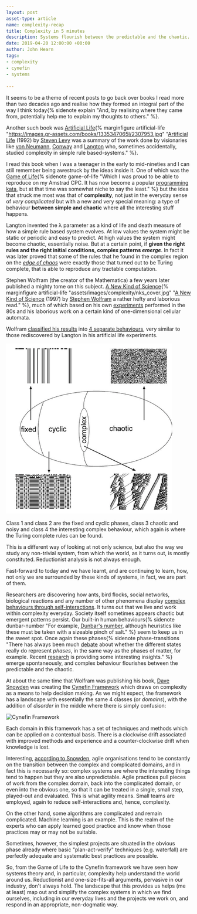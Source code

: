 ```yaml
---
layout: post
asset-type: article
name: complexity-recap
title: Complexity in 5 minutes
description: Systems flourish between the predictable and the chaotic.
date: 2019-04-20 12:00:00 +00:00
author: John Hearn
tags:
- complexity
- cynefin
- systems

---
```


It seems to be a theme of recent posts to go back over books I read more than two decades ago and realise how they formed an integral part of the way I think today{% sidenote explain "And, by realising where they came from, potentially help me to explain my thoughts to others." %}. 

Another such book was [Artificial Life](https://www.goodreads.com/book/show/2307953.Artificial_Life){% marginfigure artificial-life "https://images.gr-assets.com/books/1335347065l/2307953.jpg" "[Artificial Life](https://www.goodreads.com/book/show/2307953.Artificial_Life) (1992) by [Steven Levy](https://www.goodreads.com/author/show/32131.Steven_Levy) was a summary of the work done by visionaries like [von Neumann](https://en.wikipedia.org/wiki/John_von_Neumann), [Conway](https://en.wikipedia.org/wiki/John_Horton_Conway) and [Langton](https://en.wikipedia.org/wiki/Christopher_Langton) who, sometimes accidentally, studied complexity in simple rule based-systems." %}. 

I read this book when I was a teenager in the early to mid-nineties and I can still remember being awestruck by the ideas inside it. One of which was the [Game of Life](https://en.wikipedia.org/wiki/Conway%27s_Game_of_Life){% sidenote game-of-life "Which I was proud to be able to reproduce on my Amstrad CPC. It has now become a popular [programming kata](http://codingdojo.org/kata/GameOfLife/), but at that time was somewhat niche to say the least." %} but the idea that struck me most was that of **complexity**, not just in the everyday sense of *very complicated* but with a new and very special meaning: a type of behaviour **between simple and chaotic** where all the interesting stuff happens. 

Langton invented the λ parameter as a kind of life and death measure of how a simple rule based system evolves. At low values the system might be static or periodic and easy to predict. At high values the system might become chaotic, essentially noise. But at a certain point, if **given the right rules and the right initial conditions, complex patterns *emerge***. In fact it was later proved that some of the rules that he found in the complex region on the [*edge of chaos*](https://en.wikipedia.org/wiki/Edge_of_chaos) were exactly those that turned out to be Turing complete, that is able to reproduce any tractable computation.

Stephen Wolfram (the creator of the Mathematica) a few years later published a mighty tome on this subject. [A New Kind of Science](https://en.wikipedia.org/wiki/A_New_Kind_of_Science){% marginfigure artificial-life "assets/images/complexity/nks_cover.jpg" "[A New Kind of Science](https://www.goodreads.com/book/show/238558.A_New_Kind_of_Science) (1997) by [Stephen Wolfram](https://www.goodreads.com/author/show/139599.Stephen_Wolfram) a rather hefty and laborious read." %}, much of which based on his own [experiments](https://www.stephenwolfram.com/publications/academic/universality-complexity-cellular-automata.pdf) performed in the 80s and his laborious work on a certain kind of one-dimensional cellular automata. 

Wolfram [classified his results](https://en.wikipedia.org/wiki/Cellular_automaton#Classification) into [4 separate behaviours](https://www.wolframscience.com/nks/p231--four-classes-of-behavior/), very similar to those rediscovered by Langton in his artificial life experiments.

![Classes of Cellular automa](/assets/images/complexity/langton_lambda2.png)

Class 1 and class 2 are the fixed and cyclic phases, class 3 chaotic and noisy and class 4 the interesting complex behaviour, which again is where the Turing complete rules can be found.

This is a different way of looking at not only science, but also the way we study any non-trivial system, from which the world, as it turns out, is mostly constituted. Reductionist analysis is not always enough.

Fast-forward to today and we have learnt, and are continuing to learn, how, not only we are surrounded by these kinds of systems, in fact, we are part of them. 

Researchers are discovering how ants, bird flocks, social networks, biological reactions and any number of other phenomena display [complex behaviours through self-interactions](https://www.quantamagazine.org/emergence-how-complex-wholes-emerge-from-simple-parts-20181220/). It turns out that we live and work within complexity everyday. Society itself sometimes appears chaotic but emergent patterns persist. Our built-in human behaviours{% sidenote dunbar-number "For example, [Dunbar's number](https://en.wikipedia.org/wiki/Dunbar%27s_number), although heuristics like these must be taken with a sizeable pinch of salt." %} seem to keep us in the sweet spot. Once again these phases{% sidenote phase-transitions "There has always been much [debate](https://arxiv.org/pdf/adap-org/9303003.pdf) about whether the different states really do represent *phases*, in the same way as the phases of matter, for example. Recent [research](https://www.quantamagazine.org/beyond-the-bell-curve-a-new-universal-law-20141015/) is providing some interesting insights." %} emerge spontaneously, and complex behaviour flourishes between the predictable and the chaotic.

At about the same time that Wolfram was publishing his book, [Dave Snowden](https://cognitive-edge.com/our-people/dave-snowden/) was creating the [Cynefin Framework](https://cognitive-edge.com/videos/cynefin-framework-introduction/) which draws on complexity as a means to help decision making. As we might expect, the framework has a landscape with essentially the same 4 classes (or *domains*), with the addition of *disorder* in the middle where there is simply confusion:

![Cynefin Framework](https://upload.wikimedia.org/wikipedia/commons/1/15/Cynefin_as_of_1st_June_2014.png)

Each domain in this framework has a set of techniques and methods which can be applied on a contextual basis. There is a clockwise drift associated with improved methods and experience and a counter-clockwise drift when knowledge is lost.

Interesting, [according to Snowden](https://www.youtube.com/watch?v=l4-vpegxYPg), agile organisations tend to be constantly on the transition between the complex and complicated domains, and in fact this is necessarily so: complex systems are where the interesting things tend to happen but they are also unpredictable. Agile practices pull pieces of work from the complex domain, back into the complicated domain, or even into the obvious one, so that it can be treated in a single, small step, played-out and evaluated. This is what agility means. Small teams are employed, again to reduce self-interactions and, hence, complexity.

On the other hand, some algorithms are complicated and remain complicated. Machine learning is an example. This is the realm of the experts who can apply learned good practice and know when those practices may or may not be suitable.

Sometimes, however, the simplest projects are situated in the obvious phase already where basic "plan-act-verify" techniques (e.g. waterfall) are perfectly adequate and systematic best practices are possible.

So, from the Game of Life to the Cynefin framework we have seen how systems theory and, in particular, complexity help understand the world around us. Reductionist and one-size-fits-all arguments, pervasive in our industry, don't always hold. The landscape that this provides us helps (me at least) map out and simplify the complex systems in which we find ourselves, including in our everyday lives and the projects we work on, and respond in an appropriate, non-dogmatic way.
